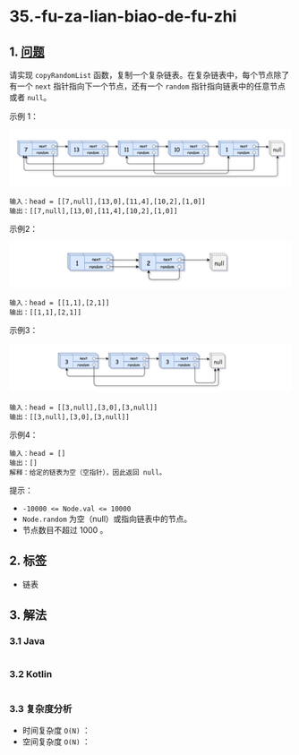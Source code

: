 # 35.-fu-za-lian-biao-de-fu-zhi

## 1. [问题](https://leetcode-cn.com/problems/fu-za-lian-biao-de-fu-zhi-lcof/)

请实现 `copyRandomList` 函数，复制一个复杂链表。在复杂链表中，每个节点除了有一个 `next` 指针指向下一个节点，还有一个 `random` 指针指向链表中的任意节点或者 `null`。

示例 1：

![](../../.gitbook/assets/image%20%281%29.png)

```text
输入：head = [[7,null],[13,0],[11,4],[10,2],[1,0]]
输出：[[7,null],[13,0],[11,4],[10,2],[1,0]]
```

示例2：

![](../../.gitbook/assets/image%20%282%29.png)

```text
输入：head = [[1,1],[2,1]]
输出：[[1,1],[2,1]]
```

示例3：

![](../../.gitbook/assets/image%20%283%29.png)

```text
输入：head = [[3,null],[3,0],[3,null]]
输出：[[3,null],[3,0],[3,null]]
```

示例4：

```text
输入：head = []
输出：[]
解释：给定的链表为空（空指针），因此返回 null。
```

提示：

* `-10000 <= Node.val <= 10000`
* `Node.random` 为空（null）或指向链表中的节点。
* 节点数目不超过 1000 。

## 2. 标签

* 链表

## 3. 解法

### 3.1 Java

```text

```

### 3.2 Kotlin

```text

```

### 3.3 复杂度分析

* 时间复杂度 `O(N)` ：
* 空间复杂度 `O(N)` ：

